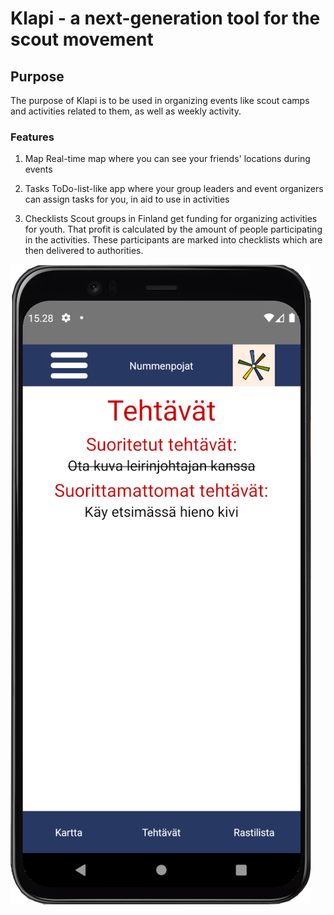 # Klapi - a next-generation tool for the scout movement
## Purpose
The purpose of Klapi is to be used in organizing events like scout camps and activities related to them, as well as weekly activity.
### Features


1. Map
Real-time map where you can see your friends' locations during events


2. Tasks
ToDo-list-like app where your group leaders and event organizers can assign tasks for you, in aid to use in activities


3. Checklists
Scout groups in Finland get funding for organizing activities for youth. That profit is calculated by the amount of people participating in the activities. These participants are marked into checklists which are then delivered to authorities.


![Demo image for Klapi](demoimage.png)

